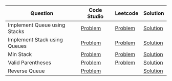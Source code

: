 | Question                     | Code Studio                                                                                | Leetcode                                                              | Solution                          |
| ---------------------------- | ------------------------------------------------------------------------------------------ | --------------------------------------------------------------------- | --------------------------------- |
| Implement Queue using Stacks | [Problem](https://www.codingninjas.com/codestudio/problems/queue-using-two-stacks_1170062) | [Problem](https://leetcode.com/problems/implement-queue-using-stacks) | [Solution](QueueUsingStack.java)  |
| Implement Stack using Queues | [Problem](https://www.codingninjas.com/codestudio/problems/stack-using-queue_795152)       | [Problem](https://leetcode.com/problems/implement-stack-using-queues) | [Solution](StackUsingQueue.java)  |
| Min Stack                    | [Problem](https://www.codingninjas.com/codestudio/problems/min-stack_3843991)              | [Problem](https://leetcode.com/problems/min-stack)                    | [Solution](MinStack.java)         |
| Valid Parentheses            | [Problem](https://www.codingninjas.com/codestudio/problems/valid-parenthesis_795104)       | [Problem](https://leetcode.com/problems/valid-parentheses)            | [Solution](ValidParantheses.java) |
| Reverse Queue                | [Problem](https://www.codingninjas.com/codestudio/problems/reversing-a-queue_982934)       |                                                                       | [Solution](ReverseQueue.java)     |

